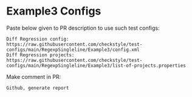 # Example3 Configs
Paste below given to PR description to use such test configs:
```
Diff Regression config: https://raw.githubusercontent.com/checkstyle/test-configs/main/RegexpSingleline/Example3/config.xml
Diff Regression projects: https://raw.githubusercontent.com/checkstyle/test-configs/main/RegexpSingleline/Example3/list-of-projects.properties
```
Make comment in PR:
```
Github, generate report
```
